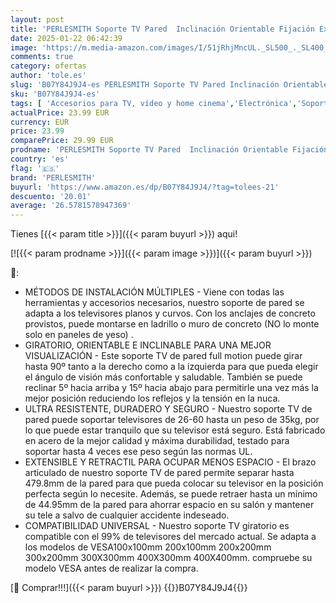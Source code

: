 ```yaml
---
layout: post
title: 'PERLESMITH Soporte TV Pared  Inclinación Orientable Fijación Extensible  Soporte Television Pared de 26 a 60 Pulgadas  LED LCD y Curvado  Capacidad Máxima de 35 kg  MAX VESA 400 x 400 mm'
date: 2025-01-22 06:42:39
image: 'https://m.media-amazon.com/images/I/51jRhjMncUL._SL500_._SL400_.jpg'
comments: true
category: ofertas
author: 'tole.es'
slug: 'B07Y84J9J4-es PERLESMITH Soporte TV Pared Inclinación Orientable...'
sku: 'B07Y84J9J4-es'
tags: [ 'Accesorios para TV, vídeo y home cinema','Electrónica','Soportes de pared y techo para TV','Soportes para TV','TV, vídeo y home cinema','perlesmith','television','🇪🇸', ]
actualPrice: 23.99 EUR
currency: EUR
price: 23.99
comparePrice: 29.99 EUR
prodname: 'PERLESMITH Soporte TV Pared  Inclinación Orientable Fijación Extensible  Soporte Television Pared de 26 a 60 Pulgadas  LED LCD y Curvado  Capacidad Máxima de 35 kg  MAX VESA 400 x 400 mm'
country: 'es'
flag: '🇪🇸'
brand: 'PERLESMITH'
buyurl: 'https://www.amazon.es/dp/B07Y84J9J4/?tag=tolees-21'
descuento: '20.01'
average: '26.5781578947369'
---
```


Tienes [{{< param title >}}]({{< param buyurl >}}) aqui!

[![{{< param prodname >}}]({{< param image >}})]({{< param buyurl >}})

🔎:

- MÉTODOS DE INSTALACIÓN MÚLTIPLES - Viene con todas las herramientas y accesorios necesarios, nuestro soporte de pared se adapta a los televisores planos y curvos. Con los anclajes de concreto provistos, puede montarse en ladrillo o muro de concreto (NO lo monte solo en paneles de yeso) .
- GIRATORIO, ORIENTABLE E INCLINABLE PARA UNA MEJOR VISUALIZACIÓN - Este soporte TV de pared full motion puede girar hasta 90º tanto a la derecho como a la izquierda para que pueda elegir el ángulo de visión más confortable y saludable. También se puede reclinar 5º hacia arriba y 15º hacia abajo para permitirle una vez más la mejor posición reduciendo los reflejos y la tensión en la nuca.
- ULTRA RESISTENTE, DURADERO Y SEGURO - Nuestro soporte TV de pared puede soportar televisores de 26-60 hasta un peso de 35kg, por lo que puede estar tranquilo que su televisor está seguro. Está fabricado en acero de la mejor calidad y máxima durabilidad, testado para soportar hasta 4 veces ese peso según las normas UL.
- EXTENSIBLE Y RETRACTIL PARA OCUPAR MENOS ESPACIO - El brazo articulado de nuestro soporte TV de pared permite separar hasta 479.8mm de la pared para que pueda colocar su televisor en la posición perfecta según lo necesite. Además, se puede retraer hasta un mínimo de 44.95mm de la pared para ahorrar espacio en su salón y mantener su tele a salvo de cualquier accidente indeseado.
- COMPATIBILIDAD UNIVERSAL - Nuestro soporte TV giratorio es compatible con el 99% de televisores del mercado actual. Se adapta a los modelos de VESA100x100mm 200x100mm 200x200mm 300x200mm 300X300mm 400X300mm 400X400mm. compruebe su modelo VESA antes de realizar la compra.

[🛒 Comprar!!!]({{< param buyurl >}})
{{<world>}}B07Y84J9J4{{</world>}}
